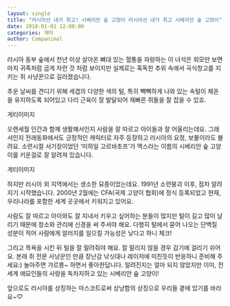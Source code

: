 ```yaml
---
layout: single
title: "러시아선 내가 최고! 시베리안 숲 고양이 러시아선 내가 최고 시베리안 숲 고양이"
date: 2018-01-01 12:00:00
categories: 재미
author: Companimal
---
```


러시아 동부 숲에서 천년 이상 살아온 뼈대 있는 혈통을 자랑하는 이 녀석은 외모만 보면 마치 귀족처럼 곱게 자란 것 처럼 보이지만 실제로는 혹독한 추위 속에서 곡식창고를 지키는 쥐 사냥꾼으로 길러졌습니다.

추운 날씨를 견디기 위해 세겹의 다양한 색의 털, 특히 빽빽하게 나와 있는 속털이 체온을 유지하도록 되어있고 다리 근육이 잘 발달되어 재빠른 쥐들을 잘 잡을 수 있죠.

게티이미지

오랜세월 인간과 함께 생활해서인지 사람을 잘 따르고 아이들과 잘 어울리는데요. 그래서인지 전래동화에서도 긍정적인 캐릭터로 자주 등장하고 러시아의 요정, 보물이라도 불려요. 소련시절 서기장이었던 '미하일 고르바초프'가 맥스라는 이름의 시베리안 숲 고양이를 키운걸로 잘 알려져 있습니다.

게티이미지

하지만 러시아 외 지역에서는 생소한 묘종이었는데요. 1991년 소련붕괴 이후, 점차 알려지기 시작했습니다. 2000년 2월에는 CFA(국제 고양이 협회)에 정식 등록되었고 현재, 우리나라를 포함한 세계 곳곳에서 키워지고 있어요.

사람도 잘 따르고 아이와도 잘 지내서 키우고 싶어하는 분들이 많지만 털이 길고 많이 날리기 때문에 청소와 관리에 신경을 써 주셔야 해요. 다행히 털에서 묻어 나오는 단백질 성분이 적어 사람에게 알러지를 일으킬 가능성은 낮다고 하니 체크!

그리고 목욕을 시킨 뒤 털을 잘 말려줘야 해요. 잘 말리지 않을 경우 감기에 걸리기 쉬어요. 본래 쥐 전문 사냥꾼인 만큼 장난감 낚싯대나 레이저에 미친듯이 반응하니 준비해 주세요:) 놀아주면 갸르릉~ 하면서 좋아한답니다. 알려진지는 얼마 되지 않았지만 이미, 전세계 애묘인들의 사랑을 독차지하고 있는 시베리안 숲 고양이!

앞으로도 러시아를 상징하는 마스코트로써 상냥함의 상징으로 우리들 곁에 있기를 바라요~♡
